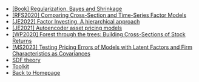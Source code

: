 - [[Book] Regularization, Bayes and Shrinkage](/factor_zoo/Shrinkage.md)
- [[RFS2020] Comparing Cross-Section and Time-Series Factor Models](/factor_zoo/fama2020.md)
- [[JE2022] Factor Investing, A hierarchical approach](/factor_zoo/A_Bayesian_hierarchical_approach.md)
- [[JE2021] Autoencoder asset pricing models](/factor_zoo/Autoencoder_asset_pricing.md)
- [[WP2020] Forest through the trees: Building Cross-Sections of Stock Returns](/factor_zoo/forest_through_the_trees.md)
- [[MS2023] Testing Pricing Errors of Models with Latent Factors and Firm Characteristics as Covariances](/factor_zoo/test_pricing_error.md)
- [SDF theory](/factor_zoo/SDF_theory/README.md)
- [Toolkit](/factor_zoo/toolkit/README.md)
- [Back to Homepage](README.md)